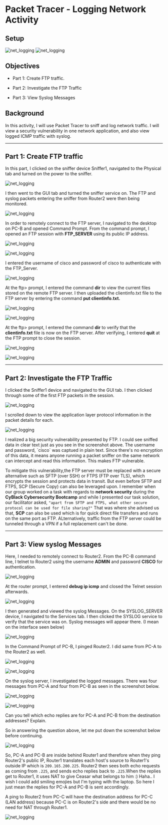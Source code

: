 # Packet Tracer - Logging Network Activity

## Setup

![net_logging](media/pt_log_net_act/image1.png)
![net_logging](media/pt_log_net_act/image2.png)

## Objectives

- Part 1: Create FTP traffic.

- Part 2: Investigate the FTP Traffic

- Part 3: View Syslog Messages

## Background

In this activity, I will use Packet Tracer to sniff and log network
traffic. I will view a security vulnerability in one network
application, and also view logged ICMP traffic with syslog.

---

## Part 1: Create FTP traffic

In this part, I clicked on the sniffer device Sniffer1, navigated to the
Physical tab and turned on the power to the sniffer.

![net_logging](media/pt_log_net_act/image3.png)

I then went to the GUI tab and turned the sniffer service on. The FTP
and syslog packets entering the sniffer from Router2 were then being
monitored.

![net_logging](media/pt_log_net_act/image4.png)

In order to remotely connect to the FTP server, I navigated to the
desktop on PC-B and opened Command Prompt. From the command prompt, I
opened an FTP session with **FTP\_SERVER** using its public IP address.

![net_logging](media/pt_log_net_act/image5.png)

![net_logging](media/pt_log_net_act/image6.png)

I entered the username of cisco and password of cisco to authenticate
with the FTP_Server.

![net_logging](media/pt_log_net_act/image7.png)

At the ftp\> prompt, I entered the command **dir** to view the current
files stored on the remote FTP server. I then uploaded the
clientinfo.txt file to the FTP server by entering the command **put
clientinfo.txt.**

![net_logging](media/pt_log_net_act/image8.png)

![net_logging](media/pt_log_net_act/image9.png)

At the ftp\> prompt, I entered the command **dir** to verify that the
**clientinfo.txt** file is now on the FTP server. After verifying, I
entered **quit** at the FTP prompt to close the session.

![net_logging](media/pt_log_net_act/image10.png)

![net_logging](media/pt_log_net_act/image11.png)

---

## Part 2: Investigate the FTP Traffic

I clicked the Sniffer1 device and navigated to the GUI tab. I then
clicked through some of the first FTP packets in the session.

![net_logging](media/pt_log_net_act/image12.png)

I scrolled down to view the application layer protocol information in
the packet details for each.

![net_logging](media/pt_log_net_act/image13.png)

I realized a big security vulnerability presented by FTP. I could see
sniffed data in clear text just as you see in the screenshot above. The
username and password, \`cisco\` was captued in plain text. Since
there's no encryption of this data, it means anyone running a packet
sniffer on the same network can intercept and read this information.
This makes FTP vulnerable.

To mitigate this vulnerability,the FTP server must be replaced with a
secure alternative such as SFTP (over SSH) or FTPS (FTP over TLS), which
encrypts the session and protects data in transit. But even before SFTP
and FTPS, SCP (Secure Copy) can also be leveraged upon. I remember when
our group worked on a task with regards to **network security** during the
**CyBlack Cybersecurity Bootcamp** and while I presented our task solution,
our facilitator asked, `"apart from SFTP and FTPS, what other secure
protocol can be used for file sharing?"` That was where she advised us
that, **SCP** can also be used which is for quick direct file transfers and
runs on the same port as FTP. ALternatively, traffic from the FTP server
could be tunneled through a VPN if a full replacement can't be done.

---

## Part 3: View syslog Messages

Here, I needed to remotely connect to Router2. From the PC-B command
line, I telnet to Router2 using the username **ADMIN** and password **CISCO**
for authentication.

![net_logging](media/pt_log_net_act/image14.png)

At the router prompt, I entered **debug ip icmp** and closed the Telnet
session afterwards.

![net_logging](media/pt_log_net_act/image15.png)

I then generated and viewed the syslog Messages. On the SYSLOG_SERVER
device, I navigated to the Services tab. I then clicked the SYSLOG
service to verify that the service was on. Syslog messages will appear
there. (I mean on the interface seen below)

![net_logging](media/pt_log_net_act/image16.png)

In the Command Prompt of PC-B, I pinged Router2. I did same from PC-A to
the Router2 as well.

![net_logging](media/pt_log_net_act/image17.png)

![net_logging](media/pt_log_net_act/image18.png)

On the syslog server, I investigated the logged messages. There was four
messages from PC-A and four from PC-B as seen in the screenshot below.

![net_logging](media/pt_log_net_act/image19.png)

![net_logging](media/pt_log_net_act/image20.png)

Can you tell which echo replies are for PC-A and PC-B from the
destination addresses? Explain.

So in answering the question above, let me put down the screenshot below
before continuing.

![net_logging](media/pt_log_net_act/image21.png)

So, PC-A and PC-B are inside behind Router1 and therefore when they ping
Router2's public IP, Router1 translates each host's source to Router1's
outside IP which is `209.165.200.225`. Router2 then sees both echo
requests as coming from `.225`, and sends echo replies back to `.225`.When
the replies get to Router1, it uses NAT to give Ceasar what belongs to
him :) Haha.. I wish I could add smiling emojies but I'm typing with the
laptop. So here I just mean the replies for PC-A and PC-B is sent
accordingly.

A ping to Router2 from PC-C will have the destination address for PC-C
(LAN address) because PC-C is on Router2's side and there would be no
need for NAT through Router1.

![net_logging](media/pt_log_net_act/image22.png)
